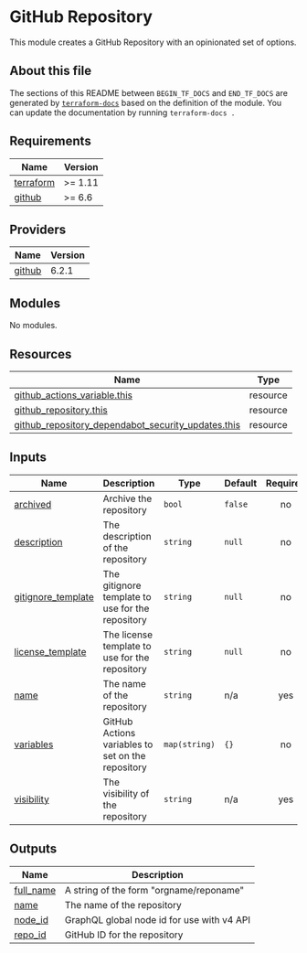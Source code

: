 # GitHub Repository

This module creates a GitHub Repository with an opinionated set of options.

## About this file

The sections of this README between `BEGIN_TF_DOCS` and `END_TF_DOCS` are generated by [`terraform-docs`](https://terraform-docs.io/) based on the definition of the module. You can update the documentation by running `terraform-docs .`

<!-- BEGIN_TF_DOCS -->
## Requirements

| Name | Version |
|------|---------|
| <a name="requirement_terraform"></a> [terraform](#requirement\_terraform) | >= 1.11 |
| <a name="requirement_github"></a> [github](#requirement\_github) | >= 6.6 |

## Providers

| Name | Version |
|------|---------|
| <a name="provider_github"></a> [github](#provider\_github) | 6.2.1 |

## Modules

No modules.

## Resources

| Name | Type |
|------|------|
| [github_actions_variable.this](https://registry.terraform.io/providers/integrations/github/latest/docs/resources/actions_variable) | resource |
| [github_repository.this](https://registry.terraform.io/providers/integrations/github/latest/docs/resources/repository) | resource |
| [github_repository_dependabot_security_updates.this](https://registry.terraform.io/providers/integrations/github/latest/docs/resources/repository_dependabot_security_updates) | resource |

## Inputs

| Name | Description | Type | Default | Required |
|------|-------------|------|---------|:--------:|
| <a name="input_archived"></a> [archived](#input\_archived) | Archive the repository | `bool` | `false` | no |
| <a name="input_description"></a> [description](#input\_description) | The description of the repository | `string` | `null` | no |
| <a name="input_gitignore_template"></a> [gitignore\_template](#input\_gitignore\_template) | The gitignore template to use for the repository | `string` | `null` | no |
| <a name="input_license_template"></a> [license\_template](#input\_license\_template) | The license template to use for the repository | `string` | `null` | no |
| <a name="input_name"></a> [name](#input\_name) | The name of the repository | `string` | n/a | yes |
| <a name="input_variables"></a> [variables](#input\_variables) | GitHub Actions variables to set on the repository | `map(string)` | `{}` | no |
| <a name="input_visibility"></a> [visibility](#input\_visibility) | The visibility of the repository | `string` | n/a | yes |

## Outputs

| Name | Description |
|------|-------------|
| <a name="output_full_name"></a> [full\_name](#output\_full\_name) | A string of the form "orgname/reponame" |
| <a name="output_name"></a> [name](#output\_name) | The name of the repository |
| <a name="output_node_id"></a> [node\_id](#output\_node\_id) | GraphQL global node id for use with v4 API |
| <a name="output_repo_id"></a> [repo\_id](#output\_repo\_id) | GitHub ID for the repository |
<!-- END_TF_DOCS -->
